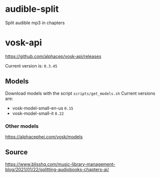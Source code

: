 # audible-split
Split audible mp3 in chapters

# vosk-api
https://github.com/alphacep/vosk-api/releases

Current version is: `0.3.45`

## Models
Download models with the script `scripts/get_models.sh`
Current versions are:
- vosk-model-small-en-us `0.15`
- vosk-model-small-it `0.22`

### Other models
https://alphacephei.com/vosk/models

## Source 
https://www.blisshq.com/music-library-management-blog/2021/01/22/splitting-audiobooks-chapters-ai/
